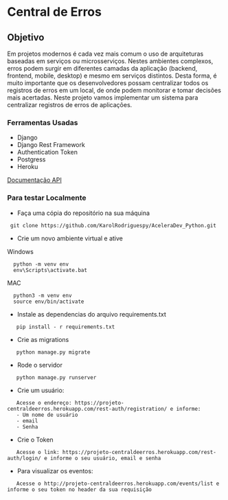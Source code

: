 # Central de Erros    

## Objetivo

Em projetos modernos é cada vez mais comum o uso de arquiteturas baseadas em serviços ou microsserviços. Nestes ambientes complexos, erros podem surgir em diferentes camadas da aplicação (backend, frontend, mobile, desktop) e mesmo em serviços distintos. Desta forma, é muito importante que os desenvolvedores possam centralizar todos os registros de erros em um local, de onde podem monitorar e tomar decisões mais acertadas. Neste projeto vamos implementar um sistema para centralizar registros de erros de aplicações.


### Ferramentas Usadas

* Django
* Django Rest Framework
* Authentication Token
* Postgress
* Heroku


[Documentação API](https://app.swaggerhub.com/apis-docs/KarolRodriguespy/centraldeerros/1.0.0) 



### Para testar Localmente

-  Faça uma cópia do repositório na sua máquina
>

     git clone https://github.com/KarolRodriguespy/AceleraDev_Python.git 

- Crie um novo ambiente virtual e ative 

Windows
>

      python -m venv env 
      env\Scripts\activate.bat

 MAC
 >

      python3 -m venv env 
      source env/bin/activate
 
 
- Instale as dependencias do arquivo requirements.txt 

 >

       pip install - r requirements.txt
     
      
      
      
-  Crie as migrations

 >

       python manage.py migrate
 
     
- Rode o servidor 

 >

       python manage.py runserver
       
- Crie um usuário:
 >

       Acesse o endereço: https://projeto-centraldeerros.herokuapp.com/rest-auth/registration/ e informe:
       - Um nome de usuário
       - email
       - Senha
       
       
- Crie o Token

 >

       Acesse o link: https://projeto-centraldeerros.herokuapp.com/rest-auth/login/ e informe o seu usuário, email e senha
       
       
- Para visualizar os eventos:

>

       Acesse o http://projeto-centraldeerros.herokuapp.com/events/list e informe o seu token no header da sua requisição

             